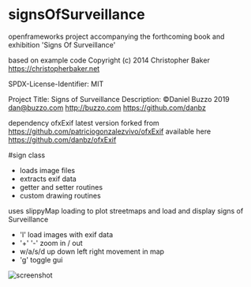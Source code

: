 # signsOfSurveillance
openframeworks project accompanying the forthcoming book and exhibition 'Signs Of Surveillance'


 based on example code Copyright (c) 2014 Christopher Baker <https://christopherbaker.net>

 SPDX-License-Identifier:    MIT

 Project Title: Signs of Surveillance
 Description:
 ©Daniel Buzzo 2019
 dan@buzzo.com
 http://buzzo.com
 https://github.com/danbz


dependency ofxExif
latest version forked from https://github.com/patriciogonzalezvivo/ofxExif available here https://github.com/danbz/ofxExif

#sign class
* loads image files
* extracts exif data
* getter and setter routines
* custom drawing routines

uses slippyMap loading to plot streetmaps and load and display signs of Surveillance

* 'l' load images with exif data
* '+' '-' zoom in / out
* w/a/s/d up down left right movement in map
* 'g' toggle gui

![screenshot](signsSlippyMap.png)
